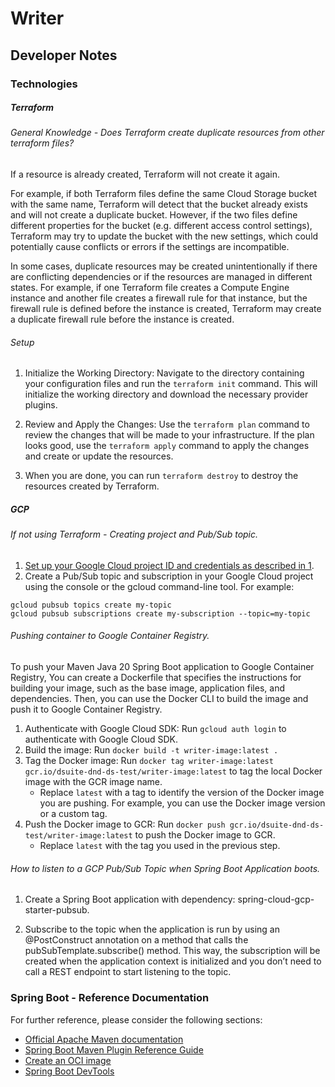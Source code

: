 # Writer

## Developer Notes

### Technologies

##### Terraform

###### General Knowledge - Does Terraform create duplicate resources from other terraform files?

If a resource is already created, Terraform will not create it again.

For example, if both Terraform files define the same Cloud Storage bucket with the same name, 
Terraform will detect that the bucket already exists and will not create a duplicate bucket. However, 
if the two files define different properties for the bucket (e.g. different access control settings), 
Terraform may try to update the bucket with the new settings, which could potentially cause conflicts 
or errors if the settings are incompatible.

In some cases, duplicate resources may be created unintentionally if there are conflicting dependencies or if the
resources are managed in different states. For example, if one Terraform file creates a Compute Engine instance
and another file creates a firewall rule for that instance, but the firewall rule is defined before the instance
is created, Terraform may create a duplicate firewall rule before the instance is created.

###### Setup

1. Initialize the Working Directory: Navigate to the directory containing your configuration files and run the
`terraform init` command. This will initialize the working directory and download the necessary provider plugins.

2. Review and Apply the Changes: Use the `terraform plan` command to review the changes that will be made to your
infrastructure. If the plan looks good, use the `terraform apply` command to apply the changes and create or 
update the resources.

3. When you are done, you can run `terraform destroy` to destroy the resources created by Terraform.

##### GCP

###### If not using Terraform - Creating project and Pub/Sub topic.

1. [Set up your Google Cloud project ID and credentials as described in 1](https://cloud.google.com/pubsub/docs/spring).
2. Create a Pub/Sub topic and subscription in your Google Cloud project using the console or the 
gcloud command-line tool. For example:

```
gcloud pubsub topics create my-topic
gcloud pubsub subscriptions create my-subscription --topic=my-topic
```

###### Pushing container to Google Container Registry.

To push your Maven Java 20 Spring Boot application to Google Container Registry, You can create a Dockerfile that 
specifies the instructions for building your image, such as the base image, application files, and dependencies. 
Then, you can use the Docker CLI to build the image and push it to Google Container Registry.

1. Authenticate with Google Cloud SDK: Run `gcloud auth login` to authenticate with Google Cloud SDK.
2. Build the image: Run `docker build -t writer-image:latest .`
3. Tag the Docker image: Run `docker tag writer-image:latest gcr.io/dsuite-dnd-ds-test/writer-image:latest` to tag the local Docker image with the GCR image name.
   - Replace `latest` with a tag to identify the version of the Docker image you are pushing. For example, you can use the Docker image version or a custom tag.
4. Push the Docker image to GCR: Run `docker push gcr.io/dsuite-dnd-ds-test/writer-image:latest` to push the Docker image to GCR.
   - Replace `latest` with the tag you used in the previous step.

###### How to listen to a GCP Pub/Sub Topic when Spring Boot Application boots.

1. Create a Spring Boot application with dependency: spring-cloud-gcp-starter-pubsub.

2. Subscribe to the topic when the application is run by using an @PostConstruct annotation on a method that calls 
the pubSubTemplate.subscribe() method. This way, the subscription will be created when the application context is 
initialized and you don’t need to call a REST endpoint to start listening to the topic.

### Spring Boot - Reference Documentation
For further reference, please consider the following sections:

* [Official Apache Maven documentation](https://maven.apache.org/guides/index.html)
* [Spring Boot Maven Plugin Reference Guide](https://docs.spring.io/spring-boot/docs/3.0.6/maven-plugin/reference/html/)
* [Create an OCI image](https://docs.spring.io/spring-boot/docs/3.0.6/maven-plugin/reference/html/#build-image)
* [Spring Boot DevTools](https://docs.spring.io/spring-boot/docs/3.0.6/reference/htmlsingle/#using.devtools)

